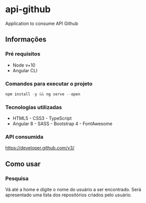# api-github

Application to consume API Github

## Informações

### Pré requisitos

* Node v+10
* Angular CLI

### Comandos para executar o projeto

```js
npm install -y && ng serve --open
```

### Tecnologias utilizadas

* HTML5 - CSS3 - TypeScript
* Angular 8 - SASS - Bootstrap 4 - FontAwesome

### API consumida

https://developer.github.com/v3/

## Como usar

### Pesquisa

Vá até a home e digite o nome do usuário a ser encontrado. Será apresentado uma lista dos repositórios criados pelo usuário.
